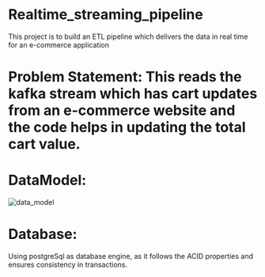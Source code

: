 # Realtime_streaming_pipeline
This project is to build an ETL pipeline which delivers the data in real time for an e-commerce application

# Problem Statement: This reads the kafka stream which has cart updates from an e-commerce website and the code helps in updating the total cart value.

# DataModel:
![data_model](https://github.com/user-attachments/assets/ec44233e-cc47-4996-b735-dbbf16aae533)

# Database:
Using postgreSql as database engine, as it follows the ACID properties and ensures consistency in transactions.

